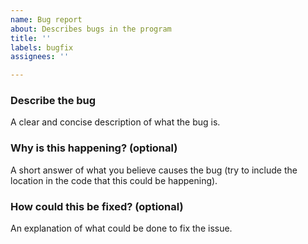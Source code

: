 ```yaml
---
name: Bug report
about: Describes bugs in the program
title: ''
labels: bugfix
assignees: ''

---
```


### Describe the bug
A clear and concise description of what the bug is.

### Why is this happening? (optional)
A short answer of what you believe causes the bug (try to include the location in the code that this could be happening). 

### How could this be fixed? (optional)
An explanation of what could be done to fix the issue.
